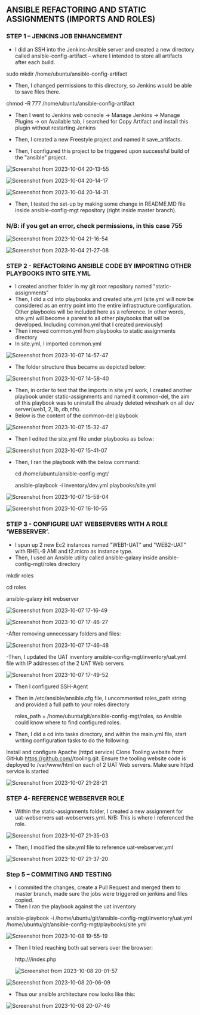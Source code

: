 ## ANSIBLE REFACTORING AND STATIC ASSIGNMENTS (IMPORTS AND ROLES)

### STEP 1 – JENKINS JOB ENHANCEMENT

- I did an SSH into the Jenkins-Ansible server and created a new directory called ansible-config-artifact – where I intended to store all artifacts after each build.

sudo mkdir /home/ubuntu/ansible-config-artifact

- Then, I changed permissions to this directory, so Jenkins would be able to save files there.

 chmod -R 777 /home/ubuntu/ansible-config-artifact

 - Then I went to Jenkins web console -> Manage Jenkins -> Manage Plugins -> on Available tab, I searched for Copy Artifact and install this plugin without restarting Jenkins

 - Then, I created a new Freestyle project and named it save_artifacts.
 - Then, I configured this project to be triggered upon successful build of the "ansible" project.

![Screenshot from 2023-10-04 20-13-55](https://github.com/AbooHamzah/darey.io-pbl/assets/108676700/aa0119aa-bb83-4729-b923-b446aa93eb15)

![Screenshot from 2023-10-04 20-14-17](https://github.com/AbooHamzah/darey.io-pbl/assets/108676700/b93f847a-537c-44f4-9967-846d329907f6)

![Screenshot from 2023-10-04 20-14-31](https://github.com/AbooHamzah/darey.io-pbl/assets/108676700/89baf181-75f0-47ff-8b69-633c4021c668)

- Then, I tested the set-up by making some change in README.MD file inside ansible-config-mgt repository (right inside master branch).

### N/B: if you get an error, check permissions, in this case 755

![Screenshot from 2023-10-04 21-16-54](https://github.com/AbooHamzah/darey.io-pbl/assets/108676700/fecfa49e-4520-47ea-afd9-206c9f00761c)


![Screenshot from 2023-10-04 21-27-08](https://github.com/AbooHamzah/darey.io-pbl/assets/108676700/5c9c2a23-7a97-43e6-b942-99120e75a749)

### STEP 2 - REFACTORING ANSIBLE CODE BY IMPORTING OTHER PLAYBOOKS INTO SITE.YML

- I created another folder in my git root repository named "static-assignments"
- Then, I did a cd into playbooks and created site.yml (site.yml will now be considered as an entry point into the entire infrastructure configuration. Other playbooks will be included here as a reference. In other words, site.yml will become a parent to all other playbooks that will be developed. Including common.yml that I created previously)
- Then i moved common.yml from playbooks to static assignments directory
- In site.yml, I imported common.yml

![Screenshot from 2023-10-07 14-57-47](https://github.com/AbooHamzah/darey.io-pbl/assets/108676700/4cc9125c-5ec6-4f25-9f7a-7b7abe9189a4)

- The folder structure thus became as depicted below:

![Screenshot from 2023-10-07 14-58-40](https://github.com/AbooHamzah/darey.io-pbl/assets/108676700/b397268e-a5f2-4cba-b1e0-cc1124caf038)

- Then, in order to test that the imports in site.yml work, I created another playbook under static-assignments and named it common-del, the aim of this playbook was to uninstall the already deleted wireshark on all dev server(web1, 2, lb, db,nfs).
- Below is the content of the common-del playbook

![Screenshot from 2023-10-07 15-32-47](https://github.com/AbooHamzah/darey.io-pbl/assets/108676700/7fe18ea3-391d-4628-9879-62a8381b4310)

- Then I edited the site.yml file under playbooks as below:

![Screenshot from 2023-10-07 15-41-07](https://github.com/AbooHamzah/darey.io-pbl/assets/108676700/a3b694d4-c480-4d70-8926-b80daf528be0)

- Then, I ran the playbook with the below command:

  cd /home/ubuntu/ansible-config-mgt/

  ansible-playbook -i inventory/dev.yml playbooks/site.yml

![Screenshot from 2023-10-07 15-58-04](https://github.com/AbooHamzah/darey.io-pbl/assets/108676700/7ce40aa3-78da-44db-b1eb-437360e71309)

![Screenshot from 2023-10-07 16-10-55](https://github.com/AbooHamzah/darey.io-pbl/assets/108676700/64b8cc04-2cf1-40f7-9a67-3c6093fc925f)


### STEP 3 - CONFIGURE UAT WEBSERVERS WITH A ROLE ‘WEBSERVER’.

- I spun up 2 new Ec2 instances named "WEB1-UAT" and "WEB2-UAT" with RHEL-9 AMI and t2.micro as instance type.
- Then, I used an Ansible utility called ansible-galaxy inside ansible-config-mgt/roles directory
  
mkdir roles

cd roles

ansible-galaxy init webserver

![Screenshot from 2023-10-07 17-16-49](https://github.com/AbooHamzah/darey.io-pbl/assets/108676700/48e2f2b5-dc0a-4824-803f-b4491a44356d)

![Screenshot from 2023-10-07 17-46-27](https://github.com/AbooHamzah/darey.io-pbl/assets/108676700/d4c348ad-0670-4bbd-84bc-1a9825548e63)

-After removing unnecessary folders and files:

![Screenshot from 2023-10-07 17-46-48](https://github.com/AbooHamzah/darey.io-pbl/assets/108676700/755f51a2-d183-4f13-be8c-8513473687f8)

-Then, I updated the UAT inventory ansible-config-mgt/inventory/uat.yml file with IP addresses of the 2 UAT Web servers

![Screenshot from 2023-10-07 17-49-52](https://github.com/AbooHamzah/darey.io-pbl/assets/108676700/1f432193-0e69-474a-a95a-5bf74743f941)

- Then I configured SSH-Agent
- Then in  /etc/ansible/ansible.cfg file, I uncommented roles_path string and provided a full path to your roles directory

  roles_path    = /home/ubuntu/git/ansible-config-mgt/roles, so Ansible could know where to find configured roles.

- Then, I did a cd into tasks directory, and within the main.yml file, start writing configuration tasks to do the following:

Install and configure Apache (httpd service)
Clone Tooling website from GitHub https://github.com/<your-name>/tooling.git.
Ensure the tooling website code is deployed to /var/www/html on each of 2 UAT Web servers.
Make sure httpd service is started

![Screenshot from 2023-10-07 21-28-21](https://github.com/AbooHamzah/darey.io-pbl/assets/108676700/1602ed59-1eba-403b-8aae-702faf2eb273)


### STEP 4- REFERENCE WEBSERVER ROLE

- Within the static-assignments folder, I created a new assignment for uat-webservers uat-webservers.yml. N/B: This is where I referenced the role.

![Screenshot from 2023-10-07 21-35-03](https://github.com/AbooHamzah/darey.io-pbl/assets/108676700/14de0da9-496d-48b6-9f7b-d3caa0132892)

- Then, I modified the site.yml file to reference uat-webserver.yml

![Screenshot from 2023-10-07 21-37-20](https://github.com/AbooHamzah/darey.io-pbl/assets/108676700/5f568e78-e962-46b0-bec9-f9f344dfdd2c)

### Step 5 – COMMITING AND TESTING

- I commited the changes, create a Pull Request and merged them to master branch, made sure the jobs were triggered on jenkins and files copied.
- Then I ran the playbook against the uat inventory 

ansible-playbook -i /home/ubuntu/git/ansible-config-mgt/inventory/uat.yml /home/ubuntu/git/ansible-config-mgt/playbooks/site.yml

![Screenshot from 2023-10-08 19-55-19](https://github.com/AbooHamzah/darey.io-pbl/assets/108676700/9590ec6f-0601-4722-9f24-e5ad5a0729a2)

- Then I tried reaching both uat servers over the browser:

  http://<Web1-UAT-Server-Public-IP-or-Public-DNS-Name>/index.php

  ![Screenshot from 2023-10-08 20-01-57](https://github.com/AbooHamzah/darey.io-pbl/assets/108676700/f06b6d62-20b6-4afc-8afa-81ac5fa17545)

![Screenshot from 2023-10-08 20-06-09](https://github.com/AbooHamzah/darey.io-pbl/assets/108676700/65a7aaed-8a80-4ca7-a85b-f3b541d5300e)


- Thus our ansible architecture now looks like this:

![Screenshot from 2023-10-08 20-07-46](https://github.com/AbooHamzah/darey.io-pbl/assets/108676700/31f5016e-4c2f-430a-891d-65089b80ed70)

